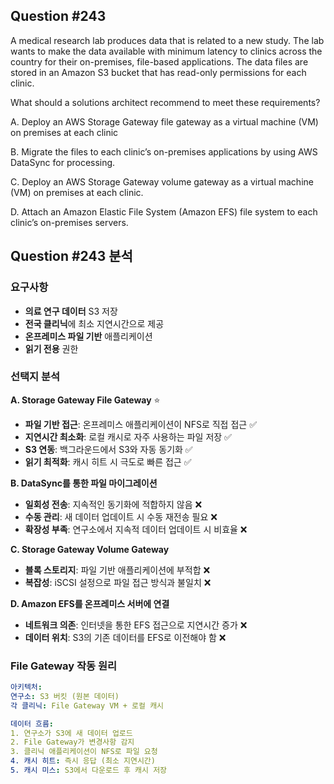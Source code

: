 ## Question #243
A medical research lab produces data that is related to a new study. 
The lab wants to make the data available with minimum latency to clinics across the country for their on-premises, file-based applications. 
The data files are stored in an Amazon S3 bucket that has read-only permissions for each clinic.

What should a solutions architect recommend to meet these requirements?

A. Deploy an AWS Storage Gateway file gateway as a virtual machine (VM) on premises at each clinic

B. Migrate the files to each clinic’s on-premises applications by using AWS DataSync for processing.

C. Deploy an AWS Storage Gateway volume gateway as a virtual machine (VM) on premises at each clinic.

D. Attach an Amazon Elastic File System (Amazon EFS) file system to each clinic’s on-premises servers.

## Question #243 분석

### 요구사항
- **의료 연구 데이터** S3 저장
- **전국 클리닉**에 최소 지연시간으로 제공
- **온프레미스 파일 기반** 애플리케이션
- **읽기 전용** 권한

### 선택지 분석

**A. Storage Gateway File Gateway** ⭐
- **파일 기반 접근**: 온프레미스 애플리케이션이 NFS로 직접 접근 ✅
- **지연시간 최소화**: 로컬 캐시로 자주 사용하는 파일 저장 ✅
- **S3 연동**: 백그라운드에서 S3와 자동 동기화 ✅
- **읽기 최적화**: 캐시 히트 시 극도로 빠른 접근 ✅

**B. DataSync를 통한 파일 마이그레이션**
- **일회성 전송**: 지속적인 동기화에 적합하지 않음 ❌
- **수동 관리**: 새 데이터 업데이트 시 수동 재전송 필요 ❌
- **확장성 부족**: 연구소에서 지속적 데이터 업데이트 시 비효율 ❌

**C. Storage Gateway Volume Gateway**
- **블록 스토리지**: 파일 기반 애플리케이션에 부적합 ❌
- **복잡성**: iSCSI 설정으로 파일 접근 방식과 불일치 ❌

**D. Amazon EFS를 온프레미스 서버에 연결**
- **네트워크 의존**: 인터넷을 통한 EFS 접근으로 지연시간 증가 ❌
- **데이터 위치**: S3의 기존 데이터를 EFS로 이전해야 함 ❌

### File Gateway 작동 원리

```yaml
아키텍처:
연구소: S3 버킷 (원본 데이터)
각 클리닉: File Gateway VM + 로컬 캐시

데이터 흐름:
1. 연구소가 S3에 새 데이터 업로드
2. File Gateway가 변경사항 감지
3. 클리닉 애플리케이션이 NFS로 파일 요청
4. 캐시 히트: 즉시 응답 (최소 지연시간)
5. 캐시 미스: S3에서 다운로드 후 캐시 저장
```

